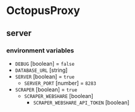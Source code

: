 # OctopusProxy

## server

### environment variables

- `DEBUG` [boolean] = `false`
- `DATABASE_URL` [string]
- `SERVER` [boolean] = `true`
  - `SERVER_PORT` [number] = `8283`
- `SCRAPER` [boolean] = `true`
  - `SCRAPER_WEBSHARE` [boolean]
    - `SCRAPER_WEBSHARE_API_TOKEN` [boolean]